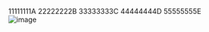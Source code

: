 
11111111A
22222222B
33333333C
44444444D
55555555E <br>
![image](https://github.com/sofi131/fichajes_app/assets/91051075/e57e682f-5dc1-4b9c-a1f6-272f71b6ba71) <br>

